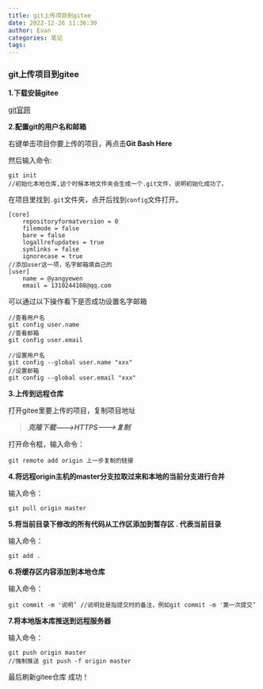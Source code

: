 ```yaml
---
title: git上传项目到gitee
date: 2022-12-26 11:36:30
author: Evan
categories: 笔记
tags:
---
```


### git上传项目到gitee

**1.下载安装gitee**

[git官网](https://git-scm.com/download/win)

**2.配置git的用户名和邮箱**

右键单击项目你要上传的项目，再点击**Git Bash Here**

然后输入命令:

```text
git init 
//初始化本地仓库,这个时候本地文件夹会生成一个.git文件，说明初始化成功了。
```

在项目里找到`.git`文件夹，点开后找到`config`文件打开。

```text
[core]
	repositoryformatversion = 0
	filemode = false
	bare = false
	logallrefupdates = true
	symlinks = false
	ignorecase = true
//添加user这一项，名字邮箱填自己的
[user]
	name = @yangyewen
	email = 1310244108@qq.com
```

可以通过以下操作看下是否成功设置名字邮箱

```text
//查看用户名
git config user.name
//查看邮箱
git config user.email

//设置用户名
git config --global user.name "xxx"
//设置邮箱
git config --global user.email "xxx"
```

**3.上传到远程仓库**

打开gitee里要上传的项目，复制项目地址

>  ***克隆下载--->HTTPS--->复制***

打开命令框，输入命令：

```text
git remote add origin 上一步复制的链接
```

**4.将远程origin主机的master分支拉取过来和本地的当前分支进行合并**

输入命令：

```text
git pull origin master
```

**5.将当前目录下修改的所有代码从工作区添加到暂存区 . 代表当前目录**

输入命令：

```text
git add .
```

**6.将缓存区内容添加到本地仓库**

输入命令：

```text
git commit -m '说明’ //说明处是指提交时的备注，例如git commit -m '第一次提交’
```

**7.将本地版本库推送到远程服务器**

输入命令：

```text
git push origin master
//强制推送 git push -f origin master
```

最后刷新gitee仓库 成功！
